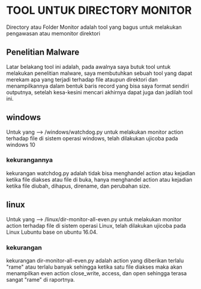 # TOOL UNTUK DIRECTORY MONITOR 


Directory atau Folder Monitor adalah tool yang bagus untuk melakukan pengawasan atau memonitor direktori

## Penelitian Malware 
Latar belakang tool ini adalah, pada awalnya saya butuk tool untuk melakukan penelitian malware, saya membutuhkan sebuah tool yang dapat 
merekam apa yang terjadi terhadap file ataupun direktori dan menampilkannya dalam bentuk baris record yang bisa saya format sendiri outputnya,
setelah kesa-kesini mencari akhirnya dapat juga dan jadilah tool ini.

## windows 
Untuk yang --> /windows/watchdog.py untuk melakukan monitor action terhadap file di sistem operasi windows,
telah dilakukan ujicoba pada windows 10
### kekurangannya 
kekurangan watchdog.py adalah tidak bisa menghandel action atau kejadian ketika file diakses atau file di buka,
hanya menghandel action atau kejadian ketika file diubah, dihapus, direname, dan perubahan size. 

## linux
Untuk yang --> /linux/dir-monitor-all-even.py untuk melakukan monitor action terhadap file di sistem operasi Linux,
telah dilakukan ujicoba pada Linux Lubuntu base on ubuntu 16.04.
### kekurangan
kekurangan dir-monitor-all-even.py adalah action yang diberikan terlalu "rame" atau terlalu banyak sehingga ketika satu file 
diakses maka akan menampilkan even action close_write, access, dan open sehingga terasa sangat "rame" di raportnya.